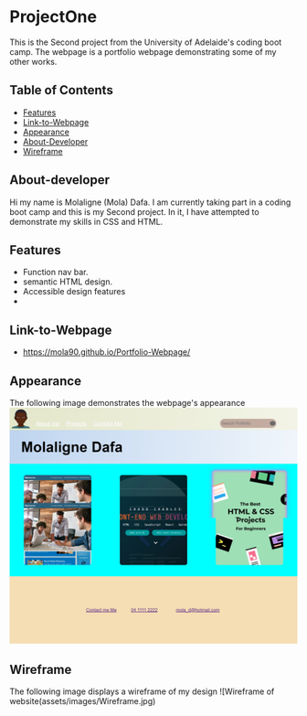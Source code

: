 # ProjectOne

This is the Second project from the University of Adelaide's coding boot camp. The webpage is a portfolio webpage demonstrating some of my other works. 



## Table of Contents

- [Features](#features)
- [Link-to-Webpage](#Link-to-Webpage)
- [Appearance](#Appearance)
- [About-Developer](#About-developer)
- [Wireframe](#Wireframe)


## About-developer

Hi my name is Molaligne (Mola) Dafa. I am currently taking part in a coding boot camp and this is my Second project. 
In it, I have attempted to demonstrate my skills in CSS and HTML.

## Features

- Function nav bar.
- semantic HTML design.
- Accessible design features
- 
  
## Link-to-Webpage
- https://mola90.github.io/Portfolio-Webpage/

## Appearance

The following image demonstrates the webpage's appearance
![Screenshot of webpage](assets/images/screenshotcss.jpg)

## Wireframe
The following image displays a wireframe of my design
![Wireframe of website(assets/images/Wireframe.jpg)

